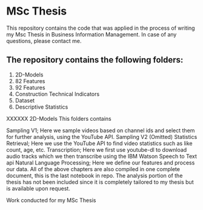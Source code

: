 # MSc Thesis
This repository contains the code that was applied in the process of writing my Msc Thesis in Business Information Management. In case of any questions, please contact me. 

## The repository contains the following folders:
1. 2D-Models
2. 82 Features
3. 92 Features
4. Construction Technical Indicators
5. Dataset
6. Descriptive Statistics

XXXXXX 2D-Models
This folders contains 

Sampling V1; Here we sample videos based on channel ids and select them for further analysis, using the YouTube API.
Sampling V2 (Omitted)
Statistics Retrieval; Here we use the YouTube API to find video statistics such as like count, age, etc.
Transcription; Here we first use youtube-dl to download audio tracks which we then transcribe using the IBM Watson Speech to Text api
Natural Language Processing; Here we define our features and process our data.
All of the above chapters are also compiled in one complete document, this is the last notebook in repo. The analysis portion of the thesis has not been included since it is completely tailored to my thesis but is available upon request.



Work conducted for my MSc Thesis 
